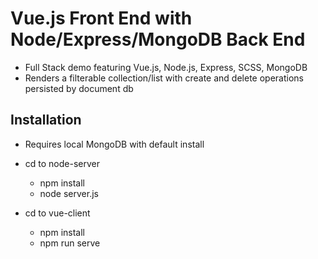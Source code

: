# Vue.js Front End with Node/Express/MongoDB Back End
 - Full Stack demo featuring Vue.js, Node.js, Express, SCSS, MongoDB
 - Renders a filterable collection/list with create and delete operations persisted by document db 

## Installation
- Requires local MongoDB with default install

- cd to node-server
  - npm install
  - node server.js
  
- cd to vue-client
  - npm install
  - npm run serve
